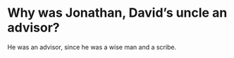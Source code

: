 # Why was Jonathan, David’s uncle an advisor?

He was an advisor, since he was a wise man and a scribe.
